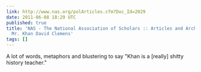 ```yaml
---
link: http://www.nas.org/polArticles.cfm?Doc_Id=2029
date: 2011-06-08 18:29 UTC
published: true
title: 'NAS - The National Association of Scholars :: Articles and Archives The Dangerous
  Mr. Khan David Clemens'
tags: []
---
```


A lot of words, metaphors and blustering to say "Khan is a [really] shitty history teacher."
